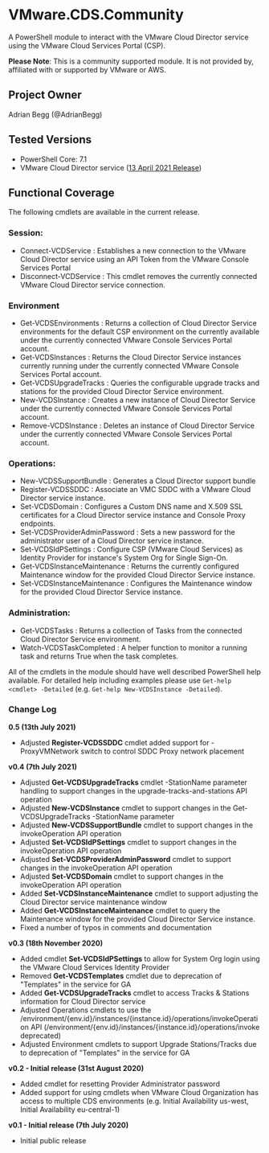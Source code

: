 # VMware.CDS.Community
A PowerShell module to interact with the VMware Cloud Director service using the VMware Cloud Services Portal (CSP).

**Please Note**: This is a community supported module. It is not provided by, affiliated with or supported by VMware or AWS. 

## Project Owner
Adrian Begg (@AdrianBegg)

## Tested Versions
* PowerShell Core: 7.1
* VMware Cloud Director service ([13 April 2021 Release](https://docs.vmware.com/en/VMware-Cloud-Director-service/services/rn/VMware-Cloud-Director-Service-Release-Notes.html))

## Functional Coverage
The following cmdlets are available in the current release.
### Session:
* Connect-VCDService : Establishes a new connection to the VMware Cloud Director service using an API Token from the VMware Console Services Portal
* Disconnect-VCDService : This cmdlet removes the currently connected VMware Cloud Director service connection.

### Environment
* Get-VCDSEnvironments : Returns a collection of Cloud Director Service environments for the default CSP environment on the currently available under the currently connected VMware Console Services Portal account.
* Get-VCDSInstances : Returns the Cloud Director Service instances currently running under the currently connected VMware Console Services Portal account.
* Get-VCDSUpgradeTracks : Queries the configurable upgrade tracks and stations for the provided Cloud Director Service environment.
* New-VCDSInstance : Creates a new instance of Cloud Director Service under the currently connected VMware Console Services Portal account.
* Remove-VCDSInstance : Deletes an instance of Cloud Director Service under the currently connected VMware Console Services Portal account.

### Operations:
* New-VCDSSupportBundle : Generates a Cloud Director support bundle
* Register-VCDSSDDC : Associate an VMC SDDC with a VMware Cloud Director service instance.
* Set-VCDSDomain : Configures a Custom DNS name and X.509 SSL certificates for a Cloud Director service instance and Console Proxy endpoints.
* Set-VCDSProviderAdminPassword : Sets a new password for the administrator user of a Cloud Director service instance.
* Set-VCDSIdPSettings : Configure CSP (VMware Cloud Services) as Identity Provider for instance's System Org for Single Sign-On.
* Get-VCDSInstanceMaintenance : Returns the currently configured Maintenance window for the provided Cloud Director Service instance.
* Set-VCDSInstanceMaintenance : Configures the Maintenance window for the provided Cloud Director Service instance.

### Administration:
* Get-VCDSTasks : Returns a collection of Tasks from the connected Cloud Director Service environment.
* Watch-VCDSTaskCompleted : A helper function to monitor a running task and returns True when the task completes.

All of the cmdlets in the module should have well described PowerShell help available. For detailed help including examples please use `Get-help <cmdlet> -Detailed` (e.g. `Get-help New-VCDSInstance -Detailed`).

### Change Log
**0.5 (13th July 2021)**
* Adjusted **Register-VCDSSDDC** cmdlet added support for -ProxyVMNetwork switch to control SDDC Proxy network placement

**v0.4 (7th July 2021)**
* Adjusted **Get-VCDSUpgradeTracks** cmdlet -StationName parameter handling to support changes in the upgrade-tracks-and-stations API operation
* Adjusted **New-VCDSInstance** cmdlet to support changes in the Get-VCDSUpgradeTracks -StationName parameter
* Adjusted **New-VCDSSupportBundle** cmdlet to support changes in the invokeOperation API operation
* Adjusted **Set-VCDSIdPSettings** cmdlet to support changes in the invokeOperation API operation
* Adjusted **Set-VCDSProviderAdminPassword** cmdlet to support changes in the invokeOperation API operation
* Adjusted **Set-VCDSDomain** cmdlet to support changes in the invokeOperation API operation
* Added **Set-VCDSInstanceMaintenance** cmdlet to support adjusting the Cloud Director service maintenance window
* Added **Get-VCDSInstanceMaintenance** cmdlet to query the Maintenance window for the provided Cloud Director Service instance.
* Fixed a number of typos in comments and documentation

**v0.3 (18th November 2020)**
* Added cmdlet **Set-VCDSIdPSettings** to allow for System Org login using the VMware Cloud Services Identity Provider
* Removed **Get-VCDSTemplates** cmdlet due to deprecation of "Templates" in the service for GA
* Added **Get-VCDSUpgradeTracks** cmdlet to access Tracks & Stations information for Cloud Director service
* Adjusted Operations cmdlets to use the /environment/{env.id}/instances/{instance.id}/operations/invokeOperation API (/environment/{env.id}/instances/{instance.id}/operations/invoke deprecated)
* Adjusted Environment cmdlets to support Upgrade Stations/Tracks due to deprecation of "Templates" in the service for GA

**v0.2 - Initial release (31st August 2020)**
* Added cmdlet for resetting Provider Administrator password
* Added support for using cmdlets when VMware Cloud Organization has access to multiple CDS environments (e.g. Initial Availability us-west, Initial Availability eu-central-1)

**v0.1 - Initial release (7th July 2020)**
* Initial public release